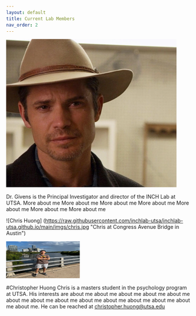 ```yaml
---
layout: default
title: Current Lab Members
nav_order: 2
---
```


![Denver Brown](https://raw.githubusercontent.com/inchlab-utsa/inchlab-utsa.github.io/main/imgs/pi.png "US Marshall Raylan Givens")

Dr. Givens is the Principal Investigator and director of the INCH Lab at UTSA. More about me More about me More about me More about me More about me More about me More about me 


![Chris Huong] (https://raw.githubusercontent.com/inchlab-utsa/inchlab-utsa.github.io/main/imgs/chris.jpg "Chris at Congress Avenue Bridge in Austin")

<img src="https://raw.githubusercontent.com/inchlab-utsa/inchlab-utsa.github.io/main/imgs/chris.jpg" width="200" height="100">

#Christopher Huong
Chris is a masters student in the psychology program at UTSA. His interests are about me about me about me about me about me about me about me about me about me about me about me about me about me about me. He can be reached at christopher.huong@utsa.edu